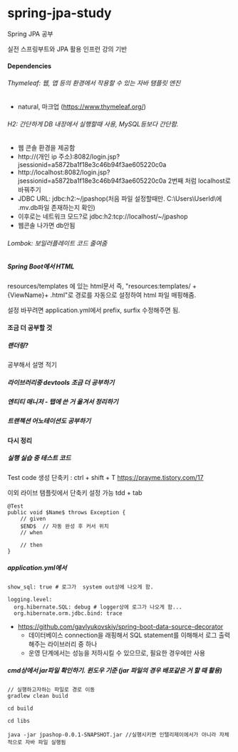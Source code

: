# spring-jpa-study
Spring JPA 공부

실전 스프링부트와 JPA 활용 인프런 강의 기반

#### Dependencies
###### Thymeleaf: 웹, 앱 등의 환경에서 작용할 수 있는 자바 탬플릿 엔진
- natural, 마크업
(https://www.thymeleaf.org/)

###### H2: 간단하게 DB 내장에서 실행할때 사용, MySQL등보다 간단함.
- 웹 콘솔 환경을 제공함
- http://(개인 ip 주소):8082/login.jsp?jsessionid=a5872ba1f18e3c46b94f3ae605220c0a
- http://localhost:8082/login.jsp?jsessionid=a5872ba1f18e3c46b94f3ae605220c0a
2번째 처럼 localhost로 바꿔주기
- JDBC URL: jdbc:h2:~/jpashop(처음 파일 설정할때만. C:\Users\UserId\에 .mv.db파일 존재하는지 확인)
- 이후로는 네트워크 모드?로 jdbc:h2:tcp://localhost/~/jpashop
- 웹콘솔 나가면 db안됨

###### Lombok: 보일러플레이트 코드 줄여줌

##### Spring Boot에서 HTML

resources/templates 에 있는 html문서
즉,  "resources:templates/ +{ViewName}+ .html"로 경로를 자동으로 설정하여 html 파일 매핑해줌.

설정 바꾸려면 application.yml에서 prefix, surfix 수정해주면 됨.



#### 조금 더 공부할 것
##### 랜더링?
공부해서 설명 적기
##### 라이브러리중 devtools 조금 더 공부하기

##### 엔티티 매니저 - 탭에 쓴 거 옮겨서 정리하기

##### 트랜젝션 어노테이션도 공부하기


#### 다시 정리
##### 실행 실습 중 테스트 코드 
Test code 생성 단축키 :  ctrl + shift + T
https://prayme.tistory.com/17

이외 라이브 탬플릿에서 단축키 설정 가능
tdd + tab
```
@Test
public void $Name$ throws Exception {
    // given
    $END$  // 자동 완성 후 커서 위치
    // when

    // then
}
```


##### application.yml에서
```
show_sql: true # 로그가  system out상에 나오게 함.

logging.level:  
  org.hibernate.SQL: debug # logger상에 로그가 나오게 함...
  org.hibernate.orm.jdbc.bind: trace
```
- https://github.com/gavlyukovskiy/spring-boot-data-source-decorator 
	- 데이터베이스 connection을 래핑해서 SQL statement를 이해해서 로그 출력해주는 라이브러리 중 하나 
  - 운영 단계에서는 성능을 저하시킬 수 있으므로, 필요한 경우에만 사용

##### cmd상에서 jar파일 확인하기. 윈도우 기준 (jar 파일의 경우 배포같은 거 할 때 활용)
```
// 실행하고자하는 파일로 경로 이동
gradlew clean build

cd build

cd libs

java -jar jpashop-0.0.1-SNAPSHOT.jar //실행시키면 인텔리제이에서가 아니라 자체적으로 자바 파일 실행됨

```


